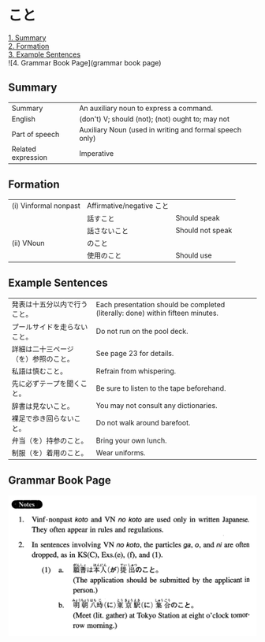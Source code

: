 # こと

[1. Summary](#summary)<br>
[2. Formation](#formation)<br>
[3. Example Sentences](#example-sentences)<br>
![4. Grammar Book Page](grammar book page)<br>


## Summary

<table><tr>   <td>Summary</td>   <td>An auxiliary noun to express a command.</td></tr><tr>   <td>English</td>   <td>(don't) V; should (not); (not) ought to; may not</td></tr><tr>   <td>Part of speech</td>   <td>Auxiliary Noun (used in writing and formal speech only)</td></tr><tr>   <td>Related expression</td>   <td>Imperative</td></tr></table>

## Formation

<table class="table"> <tbody><tr class="tr head"> <td class="td"><span class="numbers">(i)</span> <span> <span class="bold">Vinformal nonpast</span></span></td> <td class="td"><span>Affirmative/negative <span class="concept">こと</span></span></td> <td class="td"><span>&nbsp;</span></td> </tr> <tr class="tr"> <td class="td"><span>&nbsp;</span></td> <td class="td"><span>話す<span class="concept">こと</span></span> </td> <td class="td"><span>Should speak</span></td> </tr> <tr class="tr"> <td class="td"><span>&nbsp;</span></td> <td class="td"><span>話さない<span class="concept">こと</span></span> </td> <td class="td"><span>Should not speak</span></td> </tr> <tr class="tr head"> <td class="td"><span class="numbers">(ii)</span> <span> <span class="bold">VNoun</span></span></td> <td class="td"><span class="concept">のこと</span> </td> <td class="td"><span>&nbsp;</span></td> </tr> <tr class="tr"> <td class="td"><span>&nbsp;</span></td> <td class="td"><span>使用<span class="concept">のこと</span></span> </td> <td class="td"><span>Should use</span></td> </tr> </tbody></table>

## Example Sentences

<table><tr>   <td>発表は十五分以内で行うこと。</td>   <td>Each presentation should be completed (literally: done) within fifteen minutes.</td></tr><tr>   <td>プールサイドを走らないこと。</td>   <td>Do not run on the pool deck.</td></tr><tr>   <td>詳細は二十三ページ（を）参照のこと。</td>   <td>See page 23 for details.</td></tr><tr>   <td>私語は慎むこと。</td>   <td>Refrain from whispering.</td></tr><tr>   <td>先に必ずテープを聞くこと。</td>   <td>Be sure to listen to the tape beforehand.</td></tr><tr>   <td>辞書は見ないこと。</td>   <td>You may not consult any dictionaries.</td></tr><tr>   <td>裸足で歩き回らないこと。</td>   <td>Do not walk around barefoot.</td></tr><tr>   <td>弁当（を）持参のこと。</td>   <td>Bring your own lunch.</td></tr><tr>   <td>制服（を）着用のこと。</td>   <td>Wear uniforms.</td></tr></table>

## Grammar Book Page

![](../img/Intermediateこと.png)

